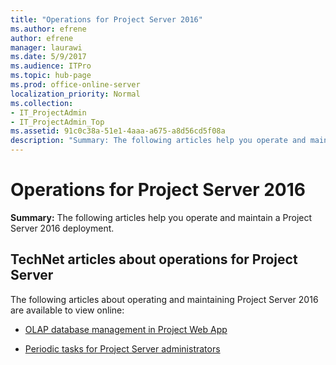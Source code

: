 ```yaml
---
title: "Operations for Project Server 2016"
ms.author: efrene
author: efrene
manager: laurawi
ms.date: 5/9/2017
ms.audience: ITPro
ms.topic: hub-page
ms.prod: office-online-server
localization_priority: Normal
ms.collection:
- IT_ProjectAdmin
- IT_ProjectAdmin_Top
ms.assetid: 91c0c38a-51e1-4aaa-a675-a8d56cd5f08a
description: "Summary: The following articles help you operate and maintain a Project Server 2016 deployment."
---
```


# Operations for Project Server 2016
 
 **Summary:** The following articles help you operate and maintain a Project Server 2016 deployment.
  
## TechNet articles about operations for Project Server

The following articles about operating and maintaining Project Server 2016 are available to view online:
  
- [OLAP database management in Project Web App](olap-database-management-in-project-web-app.md)
    
- [Periodic tasks for Project Server administrators](periodic-tasks-for-project-server-administrators.md)
    

